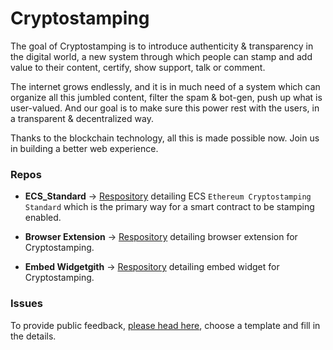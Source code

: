 # Cryptostamping
The goal of Cryptostamping is to introduce authenticity & transparency in the digital world, a new system through which people can stamp and add value to their content, certify, show support, talk or comment.

The internet grows endlessly, and it is in much need of a system which can organize all this jumbled content, filter the spam & bot-gen, push up what is user-valued. And our goal is to make sure this power rest with the users, in a transparent & decentralized way. 

Thanks to the blockchain technology, all this is made possible now. Join us in building a better web experience.

### Repos

- **ECS_Standard** -> [Respository](https://github.com/Cryptostamping/ECS_Standard) detailing ECS `Ethereum Cryptostamping Standard` which is the primary way for a smart contract to be stamping enabled.

- **Browser Extension** -> [Respository](https://github.com/Cryptostamping/publish-extension) detailing browser extension for Cryptostamping.

- **Embed Widgetgith** -> [Respository](https://github.com/Cryptostamping/publish-embed) detailing embed widget for Cryptostamping.


### Issues

To provide public feedback, [please head here](https://github.com/Cryptostamping/main/issues/new/choose), choose a template and fill in the details.
